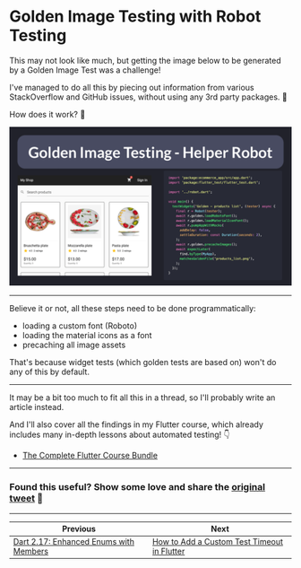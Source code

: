 # Golden Image Testing with Robot Testing

This may not look like much, but getting the image below to be generated by a Golden Image Test was a challenge!

I've managed to do all this by piecing out information from various StackOverflow and GitHub issues, without using any 3rd party packages. 💪

How does it work? 🧵

![](051-golden-precache-images.png)

---

Believe it or not, all these steps need to be done programmatically:

- loading a custom font (Roboto)
- loading the material icons as a font
- precaching all image assets

That's because widget tests (which golden tests are based on) won't do any of this by default.

---

It may be a bit too much to fit all this in a thread, so I'll probably write an article instead.

And I'll also cover all the findings in my Flutter course, which already includes many in-depth lessons about automated testing! 👇

- [The Complete Flutter Course Bundle](https://codewithandrea.com/courses/complete-flutter-bundle/)

---

### Found this useful? Show some love and share the [original tweet](https://twitter.com/biz84/status/1526572320202047488) 🙏

---

| Previous | Next |
| -------- | ---- |
| [Dart 2.17: Enhanced Enums with Members](../0050-dart-2-17-enhanced-enums-with-members/index.md) | [How to Add a Custom Test Timeout in Flutter](../0052-custom-test-timeout/index.md) |
